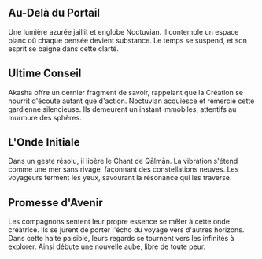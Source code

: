 ## Au-Delà du Portail
Une lumière azurée jaillit et englobe Noctuvian.
Il contemple un espace blanc où chaque pensée devient substance.
Le temps se suspend, et son esprit se baigne dans cette clarté.

## Ultime Conseil
Akasha offre un dernier fragment de savoir, rappelant que la Création se nourrit d'écoute autant que d'action.
Noctuvian acquiesce et remercie cette gardienne silencieuse.
Ils demeurent un instant immobiles, attentifs au murmure des sphères.

## L'Onde Initiale
Dans un geste résolu, il libère le Chant de Qālmān.
La vibration s'étend comme une mer sans rivage, façonnant des constellations neuves.
Les voyageurs ferment les yeux, savourant la résonance qui les traverse.

## Promesse d'Avenir
Les compagnons sentent leur propre essence se mêler à cette onde créatrice.
Ils se jurent de porter l'écho du voyage vers d'autres horizons.
Dans cette halte paisible, leurs regards se tournent vers les infinités à explorer.
Ainsi débute une nouvelle aube, libre de toute peur.
